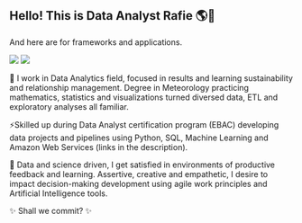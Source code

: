 ## Hello! This is Data Analyst Rafie 🌎🤍
And here are for frameworks and applications.

[<img src='https://img.shields.io/badge/LinkedIn-0077B5?style=for-the-badge&logo=linkedin&logoColor=white'>](https://www.linkedin.com/in/barbosa89/)
[<img src='https://img.shields.io/badge/Kaggle-035a7d?style=for-the-badge&logo=kaggle&logoColor=white'>](https://www.kaggle.com/rafieb/)

🌱 I work in Data Analytics field, focused in results and learning sustainability and relationship management.
Degree in Meteorology practicing mathematics, statistics and visualizations turned diversed data, ETL and exploratory analyses all familiar.

⚡Skilled up during Data Analyst certification program (EBAC) developing data projects and pipelines using Python, SQL, Machine Learning and Amazon Web Services (links in the description).

🔭 Data and science driven, I get satisfied in environments of productive feedback and learning. Assertive, creative and empathetic, I desire to impact decision-making development using agile work principles and Artificial Intelligence tools.

✨ Shall we commit? ✨

<!-- [![Anurag's GitHub stats](https://github-readme-stats.vercel.app/api?username=rafie-b)](https://github.com/anuraghazra/github-readme-stats)

[![Top Langs](https://github-readme-stats.vercel.app/api/top-langs/?username=rafie-b&layout=compact)](https://github.com/anuraghazra/github-readme-stats)


**rafie-b/rafie-b** is a ✨ _special_ ✨ repository because its `README.md` (this file) appears on your GitHub profile.

Here are some ideas to get you started:

- 👯 I’m looking to collaborate on ...
- 🤔 I’m looking for help with ...
- 💬 Ask me about ...
- 📫 How to reach me: ...
- 😄 Pronouns: ...
- ⚡ Fun fact: ...
-->
